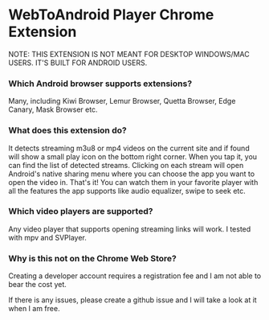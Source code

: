 # WebToAndroid Player Chrome Extension
NOTE: THIS EXTENSION IS NOT MEANT FOR DESKTOP WINDOWS/MAC USERS. IT'S BUILT FOR ANDROID USERS.

### Which Android browser supports extensions?

Many, including Kiwi Browser, Lemur Browser, Quetta Browser, Edge Canary, Mask Browser etc.

### What does this extension do?

It detects streaming m3u8 or mp4 videos on the current site and if found will show a small play icon on the bottom right corner. When you tap it, you can find the list of detected streams. Clicking on each stream will open Android's native sharing menu where you can choose the app you want to open the video in. That's it! You can watch them in your favorite player with all the features the app supports like audio equalizer, swipe to seek etc.

### Which video players are supported?

Any video player that supports opening streaming links will work. I tested with mpv and SVPlayer.

### Why is this not on the Chrome Web Store?

Creating a developer account requires a registration fee and I am not able to bear the cost yet.

If there is any issues, please create a github issue and I will take a look at it when I am free.
